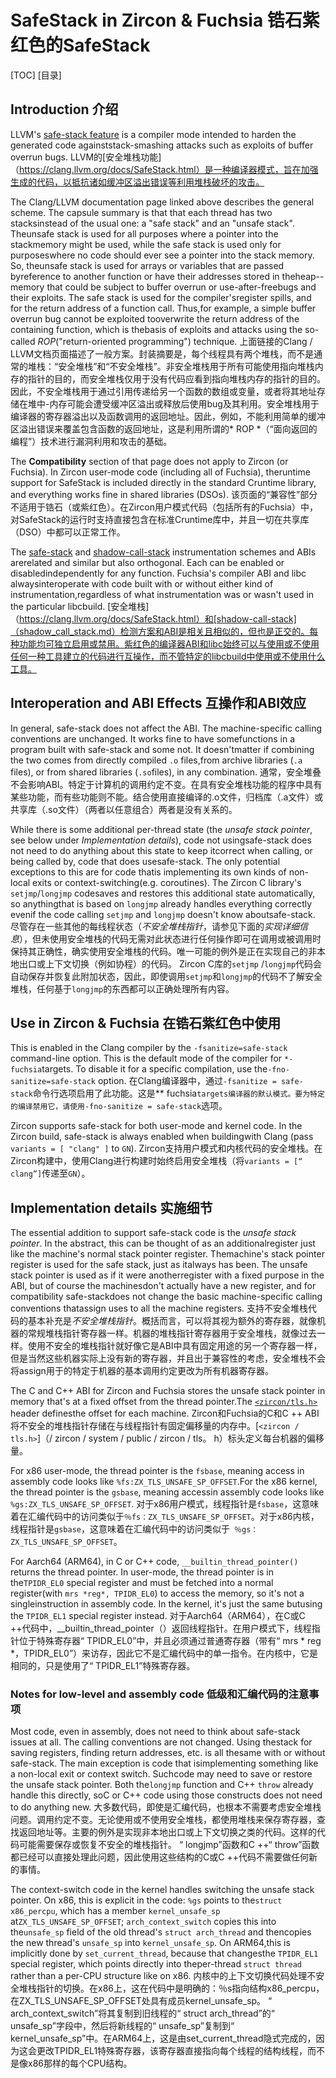  
# SafeStack in Zircon & Fuchsia  锆石紫红色的SafeStack 

[TOC]  [目录]

 
## Introduction  介绍 

LLVM's [safe-stack feature](https://clang.llvm.org/docs/SafeStack.html) is a compiler mode intended to harden the generated code againststack-smashing attacks such as exploits of buffer overrun bugs. LLVM的[安全堆栈功能]（https://clang.llvm.org/docs/SafeStack.html）是一种编译器模式，旨在加强生成的代码，以抵抗诸如缓冲区溢出错误等利用堆栈破坏的攻击。

The Clang/LLVM documentation page linked above describes the general scheme.  The capsule summary is that that each thread has two stacksinstead of the usual one: a "safe stack" and an "unsafe stack".  Theunsafe stack is used for all purposes where a pointer into the stackmemory might be used, while the safe stack is used only for purposeswhere no code should ever see a pointer into the stack memory.  So, theunsafe stack is used for arrays or variables that are passed byreference to another function or have their addresses stored in theheap--memory that could be subject to buffer overrun or use-after-freebugs and their exploits.  The safe stack is used for the compiler'sregister spills, and for the return address of a function call.  Thus,for example, a simple buffer overrun bug cannot be exploited tooverwrite the return address of the containing function, which is thebasis of exploits and attacks using the so-called *ROP*("return-oriented programming") technique. 上面链接的Clang / LLVM文档页面描述了一般方案。封装摘要是，每个线程具有两个堆栈，而不是通常的堆栈：“安全堆栈”和“不安全堆栈”。非安全堆栈用于所有可能使用指向堆栈内存的指针的目的，而安全堆栈仅用于没有代码应看到指向堆栈内存的指针的目的。因此，不安全堆栈用于通过引用传递给另一个函数的数组或变量，或者将其地址存储在堆中-内存可能会遭受缓冲区溢出或释放后使用bug及其利用。安全堆栈用于编译器的寄存器溢出以及函数调用的返回地址。因此，例如，不能利用简单的缓冲区溢出错误来覆盖包含函数的返回地址，这是利用所谓的* ROP *（“面向返回的编程”）技术进行漏洞利用和攻击的基础。

The **Compatibility** section of that page does not apply to Zircon (or Fuchsia).  In Zircon user-mode code (including all of Fuchsia), theruntime support for SafeStack is included directly in the standard Cruntime library, and everything works fine in shared libraries (DSOs). 该页面的“兼容性”部分不适用于锆石（或紫红色）。在Zircon用户模式代码（包括所有的Fuchsia）中，对SafeStack的运行时支持直接包含在标准Cruntime库中，并且一切在共享库（DSO）中都可以正常工作。

The [safe-stack](https://clang.llvm.org/docs/SafeStack.html) and [shadow-call-stack](shadow_call_stack.md) instrumentation schemes and ABIs arerelated and similar but also orthogonal.  Each can be enabled or disabledindependently for any function.  Fuchsia's compiler ABI and libc alwaysinteroperate with code built with or without either kind of instrumentation,regardless of what instrumentation was or wasn't used in the particular libcbuild. [安全堆栈]（https://clang.llvm.org/docs/SafeStack.html）和[shadow-call-stack]（shadow_call_stack.md）检测方案和ABI是相关且相似的，但也是正交的。每种功能均可独立启用或禁用。紫红色的编译器ABI和libc始终可以与使用或不使用任何一种工具建立的代码进行互操作，而不管特定的libcbuild中使用或不使用什么工具。

 
## Interoperation and ABI Effects  互操作和ABI效应 

In general, safe-stack does not affect the ABI.  The machine-specific calling conventions are unchanged.  It works fine to have somefunctions in a program built with safe-stack and some not.  It doesn'tmatter if combining the two comes from directly compiled `.o` files,from archive libraries (`.a` files), or from shared libraries (`.so`files), in any combination. 通常，安全堆叠不会影响ABI。特定于计算机的调用约定不变。在具有安全堆栈功能的程序中具有某些功能，而有些功能则不能。结合使用直接编译的.o文件，归档库（.a文件）或共享库（.so文件）（两者以任意组合）两者是没有关系的。

While there is some additional per-thread state (the *unsafe stack pointer*, see below under *Implementation details*), code not usingsafe-stack does not need to do anything about this state to keep itcorrect when calling, or being called by, code that does usesafe-stack.  The only potential exceptions to this are for code thatis implementing its own kinds of non-local exits or context-switching(e.g. coroutines).  The Zircon C library's `setjmp`/`longjmp` codesaves and restores this additional state automatically, so anythingthat is based on `longjmp` already handles everything correctly evenif the code calling `setjmp` and `longjmp` doesn't know aboutsafe-stack. 尽管存在一些其他的每线程状态（*不安全堆栈指针*，请参见下面的*实现详细信息*），但未使用安全堆栈的代码无需对此状态进行任何操作即可在调用或被调用时保持其正确性，确实使用安全堆栈的代码。唯一可能的例外是正在实现自己的非本地出口或上下文切换（例如协程）的代码。 Zircon C库的`setjmp` /`longjmp`代码会自动保存并恢复此附加状态，因此，即使调用`setjmp`和`longjmp`的代码不了解安全堆栈，任何基于`longjmp`的东西都可以正确处理所有内容。

 
## Use in Zircon & Fuchsia  在锆石紫红色中使用 

This is enabled in the Clang compiler by the `-fsanitize=safe-stack` command-line option.  This is the default mode of the compiler for `*-fuchsia`targets.  To disable it for a specific compilation, use the`-fno-sanitize=safe-stack` option. 在Clang编译器中，通过`-fsanitize = safe-stack`命令行选项启用了此功能。这是** fuchsia`targets编译器的默认模式。要为特定的编译禁用它，请使用-fno-sanitize = safe-stack`选项。

Zircon supports safe-stack for both user-mode and kernel code. In the Zircon build, safe-stack is always enabled when buildingwith Clang (pass `variants = [ "clang" ]` to `GN`). Zircon支持用户模式和内核代码的安全堆栈。在Zircon构建中，使用Clang进行构建时始终启用安全堆栈（将`variants = [“ clang”]`传递至`GN`）。

 
## Implementation details  实施细节 

The essential addition to support safe-stack code is the *unsafe stack pointer*.  In the abstract, this can be thought of as an additionalregister just like the machine's normal stack pointer register.  Themachine's stack pointer register is used for the safe stack, just as italways has been.  The unsafe stack pointer is used as if it were anotherregister with a fixed purpose in the ABI, but of course the machinesdon't actually have a new register, and for compatibility safe-stackdoes not change the basic machine-specific calling conventions thatassign uses to all the machine registers. 支持不安全堆栈代码的基本补充是*不安全堆栈指针*。概括而言，可以将其视为额外的寄存器，就像机器的常规堆栈指针寄存器一样。机器的堆栈指针寄存器用于安全堆栈，就像过去一样。使用不安全的堆栈指针就好像它是ABI中具有固定用途的另一个寄存器一样，但是当然这些机器实际上没有新的寄存器，并且出于兼容性的考虑，安全堆栈不会将assign用于的特定于机器的基本调用约定更改为所有机器寄存器。

The C and C++ ABI for Zircon and Fuchsia stores the unsafe stack pointer in memory that's at a fixed offset from the thread pointer.The [`<zircon/tls.h>`](/zircon/system/public/zircon/tls.h) header definesthe offset for each machine. Zircon和Fuchsia的C和C ++ ABI将不安全的堆栈指针存储在与线程指针有固定偏移量的内存中。[`<zircon / tls.h>`]（/ zircon / system / public / zircon / tls。 h）标头定义每台机器的偏移量。

For x86 user-mode, the thread pointer is the `fsbase`, meaning access in assembly code looks like `%fs:ZX_TLS_UNSAFE_SP_OFFSET`.For the x86 kernel, the thread pointer is the `gsbase`, meaning accessin assembly code looks like `%gs:ZX_TLS_UNSAFE_SP_OFFSET`. 对于x86用户模式，线程指针是`fsbase`，这意味着在汇编代码中的访问类似于`％fs：ZX_TLS_UNSAFE_SP_OFFSET`。对于x86内核，线程指针是`gsbase`，这意味着在汇编代码中的访问类似于` ％gs：ZX_TLS_UNSAFE_SP_OFFSET`。

For Aarch64 (ARM64), in C or C++ code, `__builtin_thread_pointer()` returns the thread pointer.  In user-mode, the thread pointer is in the`TPIDR_EL0` special register and must be fetched into a normal register(with `mrs *reg*, TPIDR_EL0`) to access the memory, so it's not a singleinstruction in assembly code.  In the kernel, it's just the same butusing the `TPIDR_EL1` special register instead. 对于Aarch64（ARM64），在C或C ++代码中，__builtin_thread_pointer（）返回线程指针。在用户模式下，线程指针位于特殊寄存器“ TPIDR_EL0”中，并且必须通过普通寄存器（带有“ mrs * reg *，TPIDR_EL0”）来访存，因此它不是汇编代码中的单一指令。在内核中，它是相同的，只是使用了“ TPIDR_EL1”特殊寄存器。

 
### Notes for low-level and assembly code  低级和汇编代码的注意事项 

Most code, even in assembly, does not need to think about safe-stack issues at all.  The calling conventions are not changed.  Using thestack for saving registers, finding return addresses, etc. is all thesame with or without safe-stack.  The main exception is code that isimplementing something like a non-local exit or context switch.  Suchcode may need to save or restore the unsafe stack pointer.  Both the`longjmp` function and C++ `throw` already handle this directly, soC or C++ code using those constructs does not need to do anything new. 大多数代码，即使是汇编代码，也根本不需要考虑安全堆栈问题。调用约定不变。无论使用或不使用安全堆栈，都使用堆栈来保存寄存器，查找返回地址等。主要的例外是实现非本地出口或上下文切换之类的代码。这样的代码可能需要保存或恢复不安全的堆栈指针。 “ longjmp”函数和C ++“ throw”函数都已经可以直接处理此问题，因此使用这些结构的C或C ++代码不需要做任何新的事情。

The context-switch code in the kernel handles switching the unsafe stack pointer.  On x86, this is explicit in the code: `%gs` points to the`struct x86_percpu`, which has a member `kernel_unsafe_sp` at`ZX_TLS_UNSAFE_SP_OFFSET`; `arch_context_switch` copies this into the`unsafe_sp` field of the old thread's `struct arch_thread` and thencopies the new thread's `unsafe_sp` into `kernel_unsafe_sp`.  On ARM64,this is implicitly done by `set_current_thread`, because that changesthe `TPIDR_EL1` special register, which points directly into theper-thread `struct thread` rather than a per-CPU structure like on x86. 内核中的上下文切换代码处理不安全堆栈指针的切换。在x86上，这在代码中是明确的：％s指向结构x86_percpu，在ZX_TLS_UNSAFE_SP_OFFSET处具有成员kernel_unsafe_sp。 “ arch_context_switch”将其复制到旧线程的“ struct arch_thread”的“ unsafe_sp”字段中，然后将新线程的“ unsafe_sp”复制到“ kernel_unsafe_sp”中。在ARM64上，这是由set_current_thread隐式完成的，因为这会更改TPIDR_EL1特殊寄存器，该寄存器直接指向每个线程的结构线程，而不是像x86那样的每个CPU结构。

